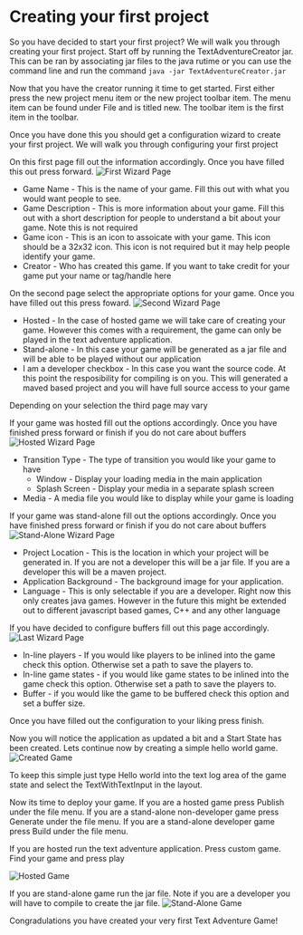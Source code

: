 # Creating your first project

So you have decided to start your first project? We will walk you through creating your first project. Start off by running the TextAdventureCreator jar. This can be ran by associating jar files to the java rutime or you can use the command line and run the command `java -jar TextAdventureCreator.jar`

Now that you have the creator running it time to get started. First either press the new project menu item or the new project toolbar item. The menu item can be found under File and is titled new. The toolbar item is the first item in the toolbar.

Once you have done this you should get a configuration wizard to create your first project. We will walk you through configuring your first project

On this first page fill out the information accordingly. Once you have filled this out press forward.
![First Wizard Page](./image/firstwizard.png)

* Game Name - This is the name of your game. Fill this out with what you would want people to see.
* Game Description - This is more information about your game. Fill this out with a short description for people to understand a bit about your game. Note this is not required
* Game icon - This is an icon to assoicate with your game. This icon should be a 32x32 icon. This icon is not required but it may help people identify your game.
* Creator - Who has created this game. If you want to take credit for your game put your name or tag/handle here

On the second page select the appropriate options for your game. Once you have filled out this press foward.
![Second Wizard Page](./image/secondwizard.png)

* Hosted - In the case of hosted game we will take care of creating your game. However this comes with a requirement, the game can only be played in the text adventure application.
* Stand-alone - In this case your game will be generated as a jar file and will be able to be played without our application
* I am a developer checkbox - In this case you want the source code. At this point the resposibility for compiling is on you. This will generated a maved based project and you will have full source access to your game

Depending on your selection the third page may vary

If your game was hosted fill out the options accordingly. Once you have finished press forward or finish if you do not care about buffers
![Hosted Wizard Page](./image/hostedwizard.png)

* Transition Type - The type of transition you would like your game to have
    * Window - Display your loading media in the main application
    * Splash Screen - Display your media in a separate splash screen
* Media - A media file you would like to display while your game is loading

If your game was stand-alone fill out the options accordingly. Once you have finished press forward or finish if you do not care about buffers
![Stand-Alone Wizard Page](./image/standalonewizard.png)

* Project Location - This is the location in which your project will be generated in. If you are not a developer this will be a jar file. If you are a developer this will be a maven project.
* Application Background - The background image for your application.
* Language - This is only selectable if you are a developer. Right now this only creates java games. However in the future this might be extended out to different javascript based games, C++ and any other language

If you have decided to configure buffers fill out this page accordingly.
![Last Wizard Page](./image/lastwizard.png)

* In-line players - If you would like players to be inlined into the game check this option. Otherwise set a path to save the players to.
* In-line game states - if you would like game states to be inlined into the game check this option. Otherwise set a path to save the players to.
* Buffer - if you would like the game to be buffered check this option and set a buffer size.

Once you have filled out the configuration to your liking press finish.

Now you will notice the application as updated a bit and a Start State has been created. Lets continue now by creating a simple hello world game.
![Created Game](./image/createdgame.png)

To keep this simple just type Hello world into the text log area of the game state and select the TextWithTextInput in the layout.

Now its time to deploy your game. If you are a hosted game press Publish under the file menu. If you are a stand-alone non-developer game press Generate under the file menu. If you are a stand-alone developer game press Build under the file menu.

If you are hosted run the text adventure application. Press custom game. Find your game and press play

![Hosted Game](./image/hostedplay.png)

If you are stand-alone game run the jar file. Note if you are a developer you will have to compile to create the jar file.
![Stand-Alone Game](./image/standalone.png)

Congradulations you have created your very first Text Adventure Game!